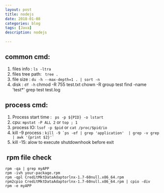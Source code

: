 ```yaml
---  
layout: post  
title: nodejs  
date: 2018-01-08
categories: blog  
tags: [Java]  
description: nodejs  
  
---  
```


## common cmd:
1. files info : ```ls -ltra```
2. files tree path: ``` tree .```
3. file size : ```du -h --max-depth=1 . | sort -n```
4. disk : ```df -h```
chmod -R 755 test.txt
chown -R group test
find -name 'test*'
grep test test.log



## process cmd:
1. Process start time : ```	ps -p ${PID} -o lstart```
2. cpu: ```mpstat -P ALL 2``` or ```top ; 1```
3. process IO: ```lsof -p $pid``` or ```cat /proc/$pid/io```
4. kill -9 process : ```kill -9 `ps -ef | grep 'application'  | grep -v grep | awk '{print $2}'` ```
5. kill -15: alow to execute shutdownhook before exit

##  rpm file check
```
rpm -qa | grep myAPP
rpm -ivh your-package.rpm
rpm -qpl CreditMktDataAdaptorlnx-1.7-60null.x86_64.rpm 
rpm2cpio CreditMktDataAdaptorlnx-1.7-60null.x86_64.rpm | cpio -div
rpm -e myAPP
```
